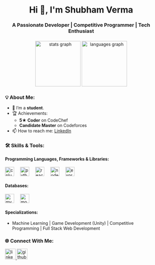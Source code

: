 <h1 align="center">Hi 👋, I'm Shubham Verma</h1>
<h3 align="center">A Passionate Developer | Competitive Programmer | Tech Enthusiast</h3>

###

<div align="center">
  <img src="https://github-readme-stats.vercel.app/api?username=skv-1180&hide_title=false&hide_rank=false&show_icons=true&include_all_commits=true&count_private=true&disable_animations=false&theme=dracula&title_color=00FF00&locale=en&hide_border=false" height="150" alt="stats graph"  />
  <img src="https://github-readme-stats.vercel.app/api/top-langs?username=skv-1180&locale=en&hide_title=false&layout=compact&card_width=320&langs_count=5&theme=dracula&title_color=00FF00&hide_border=false" height="150" alt="languages graph"  />
</div>

###

### 💡 About Me:
- 🌱 I’m a **student**.
- 🏆 Achievements:
  - **5★ Coder** on CodeChef
  - **Candidate Master** on Codeforces
- 📫 How to reach me: [LinkedIn](https://www.linkedin.com/in/shubhamkrverma/)

###

### 🛠️ Skills & Tools:
#### Programming Languages, Frameworks & Libraries:
<div align="left">
  <img src="https://cdn.jsdelivr.net/gh/devicons/devicon/icons/cplusplus/cplusplus-original.svg" height="30" alt="cplusplus logo" />
  <img width="12" />
  <img src="https://cdn.jsdelivr.net/gh/devicons/devicon/icons/python/python-original.svg" height="30" alt="python logo" />
  <img width="12" />
  <img src="https://cdn.jsdelivr.net/gh/devicons/devicon/icons/react/react-original.svg" height="30" alt="react logo" />
  <img width="12" />
  <img src="https://cdn.jsdelivr.net/gh/devicons/devicon/icons/nodejs/nodejs-original.svg" height="30" alt="nodejs logo" />
  <img width="12" />
  <img src="https://cdn.jsdelivr.net/gh/devicons/devicon/icons/express/express-original.svg" height="30" alt="express logo" />
</div>

#### Databases:
<div align="left">
  <img src="https://cdn.jsdelivr.net/gh/devicons/devicon/icons/mysql/mysql-original.svg" height="30" alt="mysql logo" />
  <img width="12" />
  <img src="https://cdn.jsdelivr.net/gh/devicons/devicon/icons/mongodb/mongodb-original.svg" height="30" alt="mongodb logo" />
</div>

#### Specializations:
- Machine Learning | Game Development (Unity) | Competitive Programming | Full Stack Web Development

###

### 🌐 Connect With Me:
<div align="left">
  <a href="https://www.linkedin.com/in/shubhamkrverma/" target="_blank">
    <img src="https://img.shields.io/badge/LinkedIn-0077B5?logo=linkedin&logoColor=white&style=for-the-badge" height="35" alt="linkedin logo" />
  </a>
  <a href="https://github.com/skv-1180" target="_blank">
    <img src="https://img.shields.io/badge/GitHub-181717?logo=github&logoColor=white&style=for-the-badge" height="35" alt="github logo" />
  </a>
</div>
